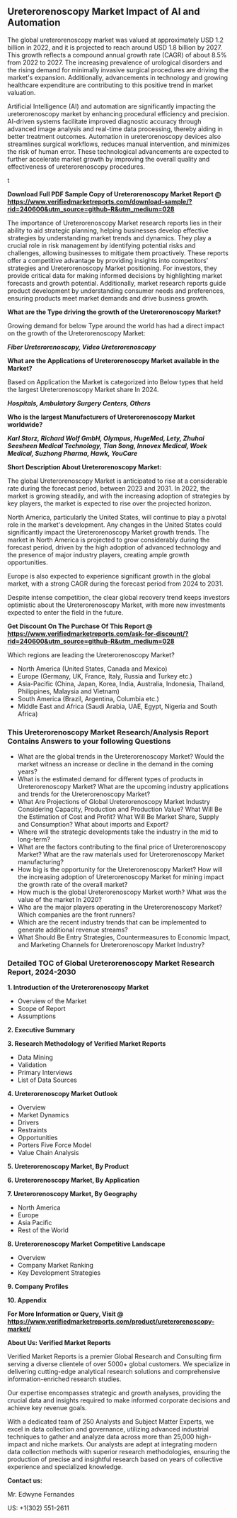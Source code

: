<h2>Ureterorenoscopy Market Impact of AI and Automation</h2><p>The global ureterorenoscopy market was valued at approximately USD 1.2 billion in 2022, and it is projected to reach around USD 1.8 billion by 2027. This growth reflects a compound annual growth rate (CAGR) of about 8.5% from 2022 to 2027. The increasing prevalence of urological disorders and the rising demand for minimally invasive surgical procedures are driving the market's expansion. Additionally, advancements in technology and growing healthcare expenditure are contributing to this positive trend in market valuation.</p><p>Artificial Intelligence (AI) and automation are significantly impacting the ureterorenoscopy market by enhancing procedural efficiency and precision. AI-driven systems facilitate improved diagnostic accuracy through advanced image analysis and real-time data processing, thereby aiding in better treatment outcomes. Automation in ureterorenoscopy devices also streamlines surgical workflows, reduces manual intervention, and minimizes the risk of human error. These technological advancements are expected to further accelerate market growth by improving the overall quality and effectiveness of ureterorenoscopy procedures.</p>t</p><p id="" class=""><strong>Download Full PDF Sample Copy of Ureterorenoscopy Market Report @ <a href="https://www.verifiedmarketreports.com/download-sample/?rid=240600&utm_source=github-R&utm_medium=028" target="_blank">https://www.verifiedmarketreports.com/download-sample/?rid=240600&utm_source=github-R&utm_medium=028</a></strong></p><p>The importance of&nbsp;Ureterorenoscopy Market research reports lies in their ability to aid strategic planning, helping businesses develop effective strategies by understanding market trends and dynamics. They play a crucial role in risk management by identifying potential risks and challenges, allowing businesses to mitigate them proactively. These reports offer a competitive advantage by providing insights into competitors' strategies and Ureterorenoscopy Market positioning. For investors, they provide critical data for making informed decisions by highlighting market forecasts and growth potential. Additionally, market research reports guide product development by understanding consumer needs and preferences, ensuring products meet market demands and drive business growth.</p><p><strong>What are the&nbsp;Type driving the growth of the Ureterorenoscopy Market?</strong></p><p id="" class="">Growing demand for below Type around the world has had a direct impact on the growth of the Ureterorenoscopy Market:</p><em><strong>Fiber Ureterorenoscopy, Video Ureterorenoscopy</strong></em></p><strong>What are the&nbsp;Applications&nbsp;of Ureterorenoscopy Market available in the Market?</strong></p><p id="" class="">Based on Application the Market is categorized into Below types that held the largest Ureterorenoscopy Market share In 2024.</p><em><strong>Hospitals, Ambulatory Surgery Centers, Others</strong></em></p><strong>Who is the largest Manufacturers of Ureterorenoscopy Market worldwide?</strong></p><p><em><strong>Karl Storz, Richard Wolf GmbH, Olympus, HugeMed, Lety, Zhuhai Seesheen Medical Technology, Tian Song, Innovex Medical, Woek Medical, Suzhong Pharma, Hawk, YouCare</strong></em></p><p id="" class=""><strong>Short Description About Ureterorenoscopy Market:</strong></p><p>The global Ureterorenoscopy Market is anticipated to rise at a considerable rate during the forecast period, between 2023 and 2031. In 2022, the market is growing steadily, and with the increasing adoption of strategies by key players, the market is expected to rise over the projected horizon.</p><p>North America, particularly the United States, will continue to play a pivotal role in the market's development. Any changes in the United States could significantly impact the Ureterorenoscopy Market growth trends. The market in North America is projected to grow considerably during the forecast period, driven by the high adoption of advanced technology and the presence of major industry players, creating ample growth opportunities.</p><p>Europe is also expected to experience significant growth in the global market, with a strong CAGR during the forecast period from 2024 to 2031.</p><p>Despite intense competition, the clear global recovery trend keeps investors optimistic about the Ureterorenoscopy Market, with more new investments expected to enter the field in the future.</p><p id="" class=""><strong>Get Discount On The Purchase Of This Report @ <a href="https://www.verifiedmarketreports.com/ask-for-discount/?rid=240600&utm_source=github-R&utm_medium=028" target="_blank">https://www.verifiedmarketreports.com/ask-for-discount/?rid=240600&utm_source=github-R&utm_medium=028</a></strong></p>Which regions are leading the Ureterorenoscopy Market?</p><ul><li>North America (United States, Canada and Mexico)</li><li>Europe (Germany, UK, France, Italy, Russia and Turkey etc.)</li><li>Asia-Pacific (China, Japan, Korea, India, Australia, Indonesia, Thailand, Philippines, Malaysia and Vietnam)</li><li>South America (Brazil, Argentina, Columbia etc.)</li><li>Middle East and Africa (Saudi Arabia, UAE, Egypt, Nigeria and South Africa)</li></ul><h3 id="" class="">This Ureterorenoscopy Market Research/Analysis Report Contains Answers to your following Questions</h3><ul><li>What are the global trends in the Ureterorenoscopy Market? Would the market witness an increase or decline in the demand in the coming years?</li><li>What is the estimated demand for different types of products in Ureterorenoscopy Market? What are the upcoming industry applications and trends for the Ureterorenoscopy Market?</li><li>What Are Projections of Global Ureterorenoscopy Market Industry Considering Capacity, Production and Production Value? What Will Be the Estimation of Cost and Profit? What Will Be Market Share, Supply and Consumption? What about imports and Export?</li><li>Where will the strategic developments take the industry in the mid to long-term?</li><li>What are the factors contributing to the final price of Ureterorenoscopy Market? What are the raw materials used for Ureterorenoscopy Market manufacturing?</li><li>How big is the opportunity for the Ureterorenoscopy Market? How will the increasing adoption of Ureterorenoscopy Market for mining impact the growth rate of the overall market?</li><li>How much is the global Ureterorenoscopy Market worth? What was the value of the market In 2020?</li><li>Who are the major players operating in the Ureterorenoscopy Market? Which companies are the front runners?</li><li>Which are the recent industry trends that can be implemented to generate additional revenue streams?</li><li>What Should Be Entry Strategies, Countermeasures to Economic Impact, and Marketing Channels for Ureterorenoscopy Market Industry?</li></ul><h3 id="" class="">Detailed TOC of Global Ureterorenoscopy Market Research Report, 2024-2030</h3><p id="" class=""><strong>1. Introduction of the Ureterorenoscopy Market</strong></p><ul><li>Overview of the Market</li><li>Scope of Report</li><li>Assumptions</li></ul><p id="" class=""><strong>2. Executive Summary</strong></p><p id="" class=""><strong>3. Research Methodology of Verified Market Reports</strong></p><ul><li>Data Mining</li><li>Validation</li><li>Primary Interviews</li><li>List of Data Sources</li></ul><p id="" class=""><strong>4. Ureterorenoscopy Market Outlook</strong></p><ul><li>Overview</li><li>Market Dynamics</li><li>Drivers</li><li>Restraints</li><li>Opportunities</li><li>Porters Five Force Model</li><li>Value Chain Analysis</li></ul><p id="" class=""><strong>5. Ureterorenoscopy Market, By Product</strong></p><p id="" class=""><strong>6. Ureterorenoscopy Market, By Application</strong></p><p id="" class=""><strong>7. Ureterorenoscopy Market, By Geography</strong></p><ul><li>North America</li><li>Europe</li><li>Asia Pacific</li><li>Rest of the World</li></ul><p id="" class=""><strong>8. Ureterorenoscopy Market Competitive Landscape</strong></p><ul><li>Overview</li><li>Company Market Ranking</li><li>Key Development Strategies</li></ul><p id="" class=""><strong>9. Company Profiles</strong></p><p id="" class=""><strong>10. Appendix</strong></p><p id="" class=""><strong>For More Information or Query, Visit @ <a href="https://www.verifiedmarketreports.com/product/ureterorenoscopy-market/" target="_blank">https://www.verifiedmarketreports.com/product/ureterorenoscopy-market/</a></strong></p><p id="" class=""><strong>About Us: Verified Market Reports</strong></p><p id="" class="">Verified Market Reports is a premier Global Research and Consulting firm serving a diverse clientele of over 5000+ global customers. We specialize in delivering cutting-edge analytical research solutions and comprehensive information-enriched research studies.</p><p id="" class="">Our expertise encompasses strategic and growth analyses, providing the crucial data and insights required to make informed corporate decisions and achieve key revenue goals.</p><p id="" class="">With a dedicated team of 250 Analysts and Subject Matter Experts, we excel in data collection and governance, utilizing advanced industrial techniques to gather and analyze data across more than 25,000 high-impact and niche markets. Our analysts are adept at integrating modern data collection methods with superior research methodologies, ensuring the production of precise and insightful research based on years of collective experience and specialized knowledge.</p><p id="" class=""><strong>Contact us:</strong></p><p id="" class="">Mr. Edwyne Fernandes</p><p id="" class="">US: +1(302) 551-2611</p>